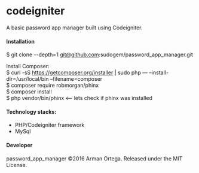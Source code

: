 # codeigniter
A basic password app manager built using Codeigniter.    

#### Installation  
$ git clone --depth=1 git@github.com:sudogem/password_app_manager.git      


Install Composer:   
$ curl -sS https://getcomposer.org/installer | sudo php — –install-dir=/usr/local/bin –filename=composer    
$ composer require robmorgan/phinx    
$ composer install    
$ php vendor/bin/phinx     <-- lets check if phinx was installed    

#### Technology stacks:    
* PHP/Codeigniter framework      
* MySql  

#### Developer    
password_app_manager &copy;2016 Arman Ortega. Released under the MIT License.    
